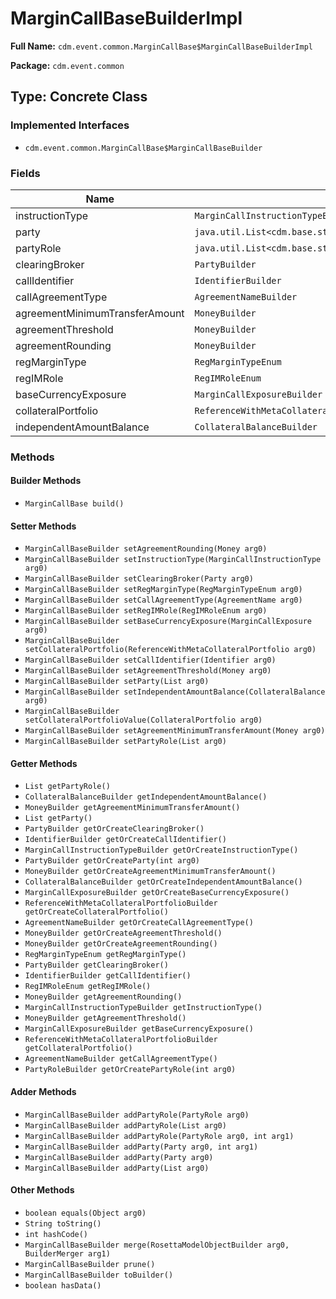 # MarginCallBaseBuilderImpl

**Full Name:** `cdm.event.common.MarginCallBase$MarginCallBaseBuilderImpl`

**Package:** `cdm.event.common`

## Type: Concrete Class

### Implemented Interfaces

- `cdm.event.common.MarginCallBase$MarginCallBaseBuilder`

### Fields

| Name | Type | Description |
|------|------|-------------|
| instructionType | `MarginCallInstructionTypeBuilder` |  |
| party | `java.util.List<cdm.base.staticdata.party.Party$PartyBuilder>` |  |
| partyRole | `java.util.List<cdm.base.staticdata.party.PartyRole$PartyRoleBuilder>` |  |
| clearingBroker | `PartyBuilder` |  |
| callIdentifier | `IdentifierBuilder` |  |
| callAgreementType | `AgreementNameBuilder` |  |
| agreementMinimumTransferAmount | `MoneyBuilder` |  |
| agreementThreshold | `MoneyBuilder` |  |
| agreementRounding | `MoneyBuilder` |  |
| regMarginType | `RegMarginTypeEnum` |  |
| regIMRole | `RegIMRoleEnum` |  |
| baseCurrencyExposure | `MarginCallExposureBuilder` |  |
| collateralPortfolio | `ReferenceWithMetaCollateralPortfolioBuilder` |  |
| independentAmountBalance | `CollateralBalanceBuilder` |  |

### Methods

#### Builder Methods

- `MarginCallBase build()`

#### Setter Methods

- `MarginCallBaseBuilder setAgreementRounding(Money arg0)`
- `MarginCallBaseBuilder setInstructionType(MarginCallInstructionType arg0)`
- `MarginCallBaseBuilder setClearingBroker(Party arg0)`
- `MarginCallBaseBuilder setRegMarginType(RegMarginTypeEnum arg0)`
- `MarginCallBaseBuilder setCallAgreementType(AgreementName arg0)`
- `MarginCallBaseBuilder setRegIMRole(RegIMRoleEnum arg0)`
- `MarginCallBaseBuilder setBaseCurrencyExposure(MarginCallExposure arg0)`
- `MarginCallBaseBuilder setCollateralPortfolio(ReferenceWithMetaCollateralPortfolio arg0)`
- `MarginCallBaseBuilder setCallIdentifier(Identifier arg0)`
- `MarginCallBaseBuilder setAgreementThreshold(Money arg0)`
- `MarginCallBaseBuilder setParty(List arg0)`
- `MarginCallBaseBuilder setIndependentAmountBalance(CollateralBalance arg0)`
- `MarginCallBaseBuilder setCollateralPortfolioValue(CollateralPortfolio arg0)`
- `MarginCallBaseBuilder setAgreementMinimumTransferAmount(Money arg0)`
- `MarginCallBaseBuilder setPartyRole(List arg0)`

#### Getter Methods

- `List getPartyRole()`
- `CollateralBalanceBuilder getIndependentAmountBalance()`
- `MoneyBuilder getAgreementMinimumTransferAmount()`
- `List getParty()`
- `PartyBuilder getOrCreateClearingBroker()`
- `IdentifierBuilder getOrCreateCallIdentifier()`
- `MarginCallInstructionTypeBuilder getOrCreateInstructionType()`
- `PartyBuilder getOrCreateParty(int arg0)`
- `MoneyBuilder getOrCreateAgreementMinimumTransferAmount()`
- `CollateralBalanceBuilder getOrCreateIndependentAmountBalance()`
- `MarginCallExposureBuilder getOrCreateBaseCurrencyExposure()`
- `ReferenceWithMetaCollateralPortfolioBuilder getOrCreateCollateralPortfolio()`
- `AgreementNameBuilder getOrCreateCallAgreementType()`
- `MoneyBuilder getOrCreateAgreementThreshold()`
- `MoneyBuilder getOrCreateAgreementRounding()`
- `RegMarginTypeEnum getRegMarginType()`
- `PartyBuilder getClearingBroker()`
- `IdentifierBuilder getCallIdentifier()`
- `RegIMRoleEnum getRegIMRole()`
- `MoneyBuilder getAgreementRounding()`
- `MarginCallInstructionTypeBuilder getInstructionType()`
- `MoneyBuilder getAgreementThreshold()`
- `MarginCallExposureBuilder getBaseCurrencyExposure()`
- `ReferenceWithMetaCollateralPortfolioBuilder getCollateralPortfolio()`
- `AgreementNameBuilder getCallAgreementType()`
- `PartyRoleBuilder getOrCreatePartyRole(int arg0)`

#### Adder Methods

- `MarginCallBaseBuilder addPartyRole(PartyRole arg0)`
- `MarginCallBaseBuilder addPartyRole(List arg0)`
- `MarginCallBaseBuilder addPartyRole(PartyRole arg0, int arg1)`
- `MarginCallBaseBuilder addParty(Party arg0, int arg1)`
- `MarginCallBaseBuilder addParty(Party arg0)`
- `MarginCallBaseBuilder addParty(List arg0)`

#### Other Methods

- `boolean equals(Object arg0)`
- `String toString()`
- `int hashCode()`
- `MarginCallBaseBuilder merge(RosettaModelObjectBuilder arg0, BuilderMerger arg1)`
- `MarginCallBaseBuilder prune()`
- `MarginCallBaseBuilder toBuilder()`
- `boolean hasData()`

